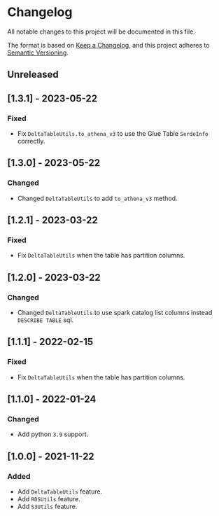 # Changelog

All notable changes to this project will be documented in this file.

The format is based on [Keep a Changelog](https://keepachangelog.com/en/1.0.0/),
and this project adheres to [Semantic Versioning](https://semver.org/spec/v2.0.0.html).

## Unreleased

## [1.3.1] - 2023-05-22

### Fixed

- Fix `DeltaTableUtils.to_athena_v3` to use the Glue Table `SerdeInfo` correctly.

## [1.3.0] - 2023-05-22

### Changed

- Changed `DeltaTableUtils` to add `to_athena_v3` method.

## [1.2.1] - 2023-03-22

### Fixed

- Fix `DeltaTableUtils` when the table has partition columns.

## [1.2.0] - 2023-03-22

### Changed

- Changed `DeltaTableUtils` to use spark catalog list columns instead `DESCRIBE TABLE` sql.

## [1.1.1] - 2022-02-15

### Fixed

- Fix `DeltaTableUtils` when the table has partition columns.

## [1.1.0] - 2022-01-24

### Changed

- Add python `3.9` support.

## [1.0.0] - 2021-11-22

### Added

- Add `DeltaTableUtils` feature.
- Add `RDSUtils` feature.
- Add `S3Utils` feature.
